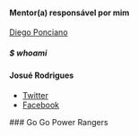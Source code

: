 #### Mentor(a) responsável por mim

[Diego Ponciano](/profiles/mentors/profiles/diego_ponciano.md)


##### $ whoami
#### Josué Rodrigues


<ul>
<li>
<a href="https://twitter.com/josue_debian" target="_blank">Twitter</a>
</li>
<li>
<a href="https://www.facebook.com/Josue.Rodrigues23" target="_blank">Facebook</a>
</li>

</ul>
### Go Go Power Rangers
